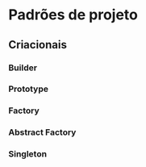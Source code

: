 # Padrões de projeto

## Criacionais

### **Builder**

### **Prototype**

### **Factory**

### **Abstract Factory**

### **Singleton**
